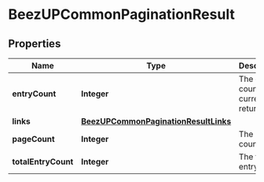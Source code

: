 
# BeezUPCommonPaginationResult

## Properties
Name | Type | Description | Notes
------------ | ------------- | ------------- | -------------
**entryCount** | **Integer** | The entry count currently returned |  [optional]
**links** | [**BeezUPCommonPaginationResultLinks**](BeezUPCommonPaginationResultLinks.md) |  |  [optional]
**pageCount** | **Integer** | The page count |  [optional]
**totalEntryCount** | **Integer** | The total entry count |  [optional]



